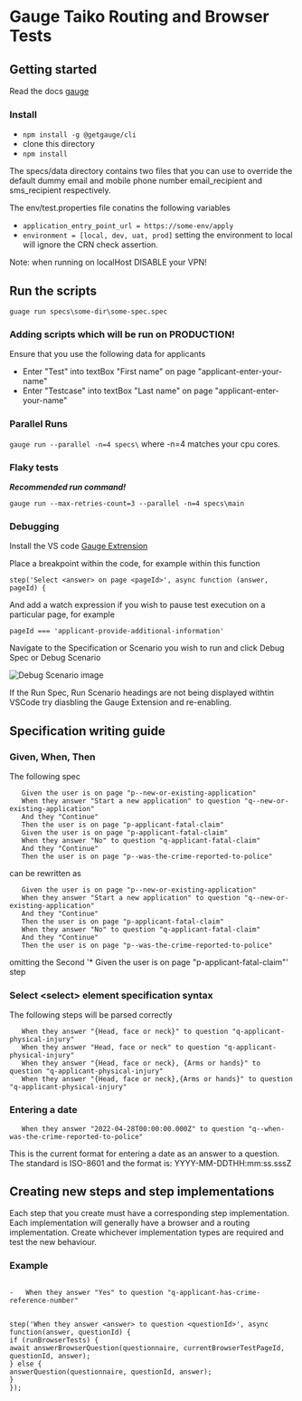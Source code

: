 # Gauge Taiko Routing and Browser Tests

## Getting started

Read the docs [gauge](https://gauge.org/gauge-taiko/)

### Install

-   `npm install -g @getgauge/cli`
-   clone this directory
-   `npm install`

The specs/data directory contains two files that you can use to override the default dummy email and mobile phone number
email_recipient and sms_recipient respectively.

The env/test.properties file conatins the following variables

-   `application_entry_point_url = https://some-env/apply`
-   `environment = [local, dev, uat, prod]`
    setting the environment to local will ignore the CRN check assertion.

Note: when running on localHost DISABLE your VPN!

## Run the scripts

`guage run specs\some-dir\some-spec.spec`

### Adding scripts which will be run on PRODUCTION!

Ensure that you use the following data for applicants

-   Enter "Test" into textBox "First name" on page "applicant-enter-your-name"
-   Enter "Testcase" into textBox "Last name" on page "applicant-enter-your-name"

### Parallel Runs

`gauge run --parallel -n=4 specs\`
where -n=4 matches your cpu cores.

### Flaky tests

**_Recommended run command!_**

`gauge run --max-retries-count=3 --parallel -n=4 specs\main`

### Debugging

Install the VS code [Gauge Extrension](https://marketplace.visualstudio.com/items?itemName=getgauge.gauge)

Place a breakpoint within the code, for example within this function

`step('Select <answer> on page <pageId>', async function (answer, pageId) {`

And add a watch expression if you wish to pause test execution on a particular page, for example

`pageId === 'applicant-provide-additional-information'`

Navigate to the Specification or Scenario you wish to run and click Debug Spec or Debug Scenario

![Debug Scenario image](./images/debug_scenario.png)

If the Run Spec, Run Scenario headings are not being displayed withtin VSCode try diasbling the Gauge Extension and re-enabling.

## Specification writing guide

### Given, When, Then

The following spec

```
   Given the user is on page "p--new-or-existing-application"
   When they answer "Start a new application" to question "q--new-or-existing-application"
   And they "Continue"
   Then the user is on page "p-applicant-fatal-claim"
   Given the user is on page "p-applicant-fatal-claim"
   When they answer "No" to question "q-applicant-fatal-claim"
   And they "Continue"
   Then the user is on page "p--was-the-crime-reported-to-police"
```

can be rewritten as

```
   Given the user is on page "p--new-or-existing-application"
   When they answer "Start a new application" to question "q--new-or-existing-application"
   And they "Continue"
   Then the user is on page "p-applicant-fatal-claim"
   When they answer "No" to question "q-applicant-fatal-claim"
   And they "Continue"
   Then the user is on page "p--was-the-crime-reported-to-police"
```

omitting the Second '\* Given the user is on page "p-applicant-fatal-claim"' step

### Select \<select> element specification syntax

The following steps will be parsed correctly

```
   When they answer "{Head, face or neck}" to question "q-applicant-physical-injury"
   When they answer "Head, face or neck" to question "q-applicant-physical-injury"
   When they answer "{Head, face or neck}, {Arms or hands}" to question "q-applicant-physical-injury"
   When they answer "{Head, face or neck},{Arms or hands}" to question "q-applicant-physical-injury"
```

### Entering a date

```
   When they answer "2022-04-28T00:00:00.000Z" to question "q--when-was-the-crime-reported-to-police"
```

This is the current format for entering a date as an answer to a question.
The standard is ISO-8601 and the format is: YYYY-MM-DDTHH:mm:ss.sssZ

## Creating new steps and step implementations

Each step that you create must have a corresponding step implementation.
Each implementation will generally have a browser and a routing implementation.
Create whichever implementation types are required and test the new behaviour.

### Example

```

-   When they answer "Yes" to question "q-applicant-has-crime-reference-number"

```

```

step('When they answer <answer> to question <questionId>', async function(answer, questionId) {
if (runBrowserTests) {
await answerBrowserQuestion(questionnaire, currentBrowserTestPageId, questionId, answer);
} else {
answerQuestion(questionnaire, questionId, answer);
}
});

```
